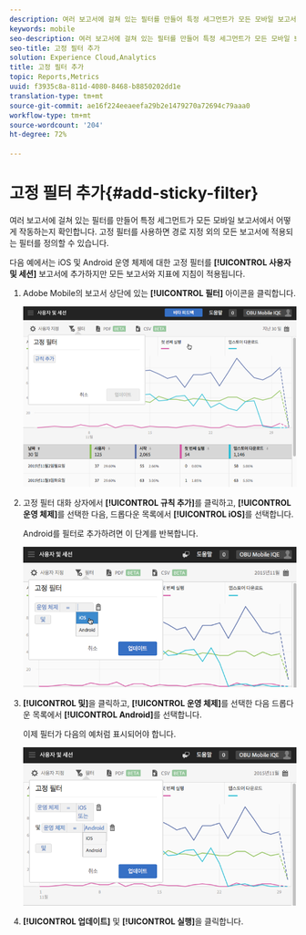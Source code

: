 ```yaml
---
description: 여러 보고서에 걸쳐 있는 필터를 만들어 특정 세그먼트가 모든 모바일 보고서에서 어떻게 작동하는지 확인합니다. 고정 필터를 사용하면 경로 지정 외의 모든 보고서에 적용되는 필터를 정의할 수 있습니다.
keywords: mobile
seo-description: 여러 보고서에 걸쳐 있는 필터를 만들어 특정 세그먼트가 모든 모바일 보고서에서 어떻게 작동하는지 확인합니다. 고정 필터를 사용하면 경로 지정 외의 모든 보고서에 적용되는 필터를 정의할 수 있습니다.
seo-title: 고정 필터 추가
solution: Experience Cloud,Analytics
title: 고정 필터 추가
topic: Reports,Metrics
uuid: f3935c8a-811d-4080-8468-b8850202dd1e
translation-type: tm+mt
source-git-commit: ae16f224eeaeefa29b2e1479270a72694c79aaa0
workflow-type: tm+mt
source-wordcount: '204'
ht-degree: 72%

---
```



# 고정 필터 추가{#add-sticky-filter}

여러 보고서에 걸쳐 있는 필터를 만들어 특정 세그먼트가 모든 모바일 보고서에서 어떻게 작동하는지 확인합니다. 고정 필터를 사용하면 경로 지정 외의 모든 보고서에 적용되는 필터를 정의할 수 있습니다.

다음 예에서는 iOS 및 Android 운영 체제에 대한 고정 필터를 **[!UICONTROL 사용자 및 세션]** 보고서에 추가하지만 모든 보고서와 지표에 지침이 적용됩니다.

1. Adobe Mobile의 보고서 상단에 있는 **[!UICONTROL 필터]** 아이콘을 클릭합니다.

   ![](assets/sticky-filters.png)

1. 고정 필터 대화 상자에서 **[!UICONTROL 규칙 추가]**&#x200B;를 클릭하고, **[!UICONTROL 운영 체제]**&#x200B;를 선택한 다음, 드롭다운 목록에서 **[!UICONTROL iOS]**&#x200B;를 선택합니다.

   Android를 필터로 추가하려면 이 단계를 반복합니다.

   ![](assets/sticky2.png)

1. **[!UICONTROL 및]**&#x200B;을 클릭하고, **[!UICONTROL 운영 체제]**&#x200B;를 선택한 다음 드롭다운 목록에서 **[!UICONTROL Android]**&#x200B;를 선택합니다.

   이제 필터가 다음의 예처럼 표시되어야 합니다.

   ![](assets/sticky3.png)

1. **[!UICONTROL 업데이트]** 및 **[!UICONTROL 실행]**&#x200B;을 클릭합니다.
